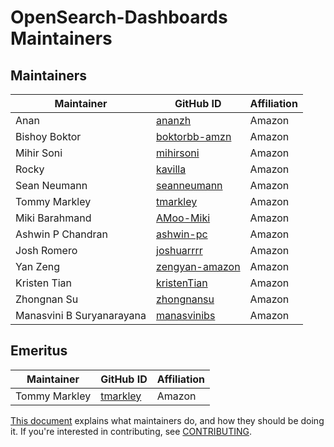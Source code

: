 # OpenSearch-Dashboards Maintainers

## Maintainers
| Maintainer | GitHub ID | Affiliation |
| --------------- | --------- | ----------- |
| Anan | [ananzh](https://github.com/ananzh) | Amazon |
| Bishoy Boktor | [boktorbb-amzn](https://github.com/boktorbb-amzn) | Amazon |
| Mihir Soni | [mihirsoni](https://github.com/mihirsoni) | Amazon |
| Rocky | [kavilla](https://github.com/kavilla) | Amazon |
| Sean Neumann | [seanneumann](https://github.com/seanneumann) | Amazon |
| Tommy Markley | [tmarkley](https://github.com/tmarkley) | Amazon |
| Miki Barahmand | [AMoo-Miki](https://github.com/AMoo-Miki) | Amazon |
| Ashwin P Chandran | [ashwin-pc](https://github.com/ashwin-pc) | Amazon |
| Josh Romero | [joshuarrrr](https://github.com/joshuarrrr) | Amazon |
| Yan Zeng | [zengyan-amazon](https://github.com/zengyan-amazon) | Amazon |
| Kristen Tian | [kristenTian](https://github.com/kristenTian) | Amazon |
| Zhongnan Su | [zhongnansu](https://github.com/zhongnansu) | Amazon |
| Manasvini B Suryanarayana | [manasvinibs](https://github.com/manasvinibs) | Amazon |

## Emeritus

| Maintainer | GitHub ID | Affiliation |
| --------------- | --------- | ----------- |
| Tommy Markley | [tmarkley](https://github.com/tmarkley) | Amazon | 

[This document](https://github.com/opensearch-project/.github/blob/main/MAINTAINERS.md) explains what maintainers do, and how they should be doing it. If you're interested in contributing, see [CONTRIBUTING](CONTRIBUTING.md).
